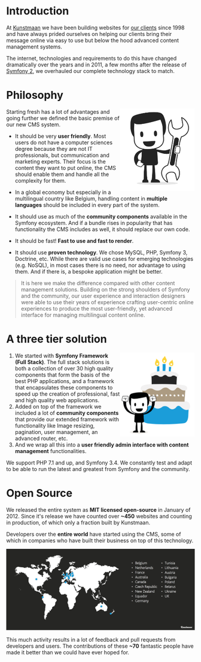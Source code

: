 # Introduction

At [Kunstmaan](https://kunstmaan.be) we have been building websites for [our clients](https://kunstmaan.be/cases) since 1998 and have always prided ourselves on helping our clients bring their message online via easy to use but below the hood advanced content management systems.

The internet, technologies and requirements to do this have changed dramatically over the years and in 2011, a few months after the release of [Symfony 2](http://symfony.com), we overhauled our complete technology stack to match.

# Philosophy

<img align="right"  width="200" alt="Our solution" src="https://raw.githubusercontent.com/kunstmaan/KunstmaanBundlesCMS/master/docs/images/solution.png" />

Starting fresh has a lot of advantages and going further we defined the basic premise of our new CMS system.

* It should be very **user friendly**. Most users do not have a computer sciences degree because they are not IT professionals, but communication and marketing experts. Their focus is the content they want to put online, the CMS should enable them and handle all the complexity for them.

*  In a global economy but especially in a multilingual country like Belgium, handling content in **multiple languages** should be included in every part of the system.

* It should use as much of the **community components** available in the Symfony ecosystem. And if a bundle rises in popularity that has functionality the CMS includes as well, it should replace our own code.

* It should be fast! **Fast to use and fast to render**.

* It should use **proven technology**. We chose MySQL, PHP, Symfony 3, Doctrine, etc. While there are valid use cases for emerging technologies (e.g. NoSQL), in most cases there is no need, nor advantage to using them. And if there is, a bespoke application might be better.

> It is here we make the difference compared with other content management solutions. Building on the strong shoulders of Symfony and the community, our user experience and interaction designers were able to use their years of experience crafting user-centric online experiences to produce the most user-friendly, yet advanced interface for managing multilingual content online.

# A three tier solution

<img align="right"  width="200" alt="A three tier solution" src="https://raw.githubusercontent.com/kunstmaan/KunstmaanBundlesCMS/master/docs/images/threetier.png" />

1. We started with **Symfony Framework (Full Stack)**. The full stack solutions is both a collection of over 30 high quality components that form the basis of the best PHP applications, and a framework that encapsulates these components to speed up the creation of professional, fast and high quality web applications.
2. Added on top of the framework we included a lot of **community components** that provide our extended framework with functionality like Image resizing, pagination, user management, an advanced router, etc.
3. And we wrap all this into a **user friendly admin interface with content management** functionalities.

We support PHP 7.1 and up, and Symfony 3.4. We constantly test and adapt to be able to run the latest and greatest from Symfony and the community.

# Open Source

We released the entire system as **MIT licensed open-source** in January of 2012. Since it's release we have counted over **~450** websites and counting in production, of which only a fraction built by Kunstmaan.

Developers over the **entire world** have started using the CMS, some of which in companies who have built their business on top of this technology.

![Countries where developers use the Kunstmaan CMS](https://raw.githubusercontent.com/kunstmaan/KunstmaanBundlesCMS/master/docs/images/world.png)

This much activity results in a lot of feedback and pull requests from developers and users. The contributions of these **~70** fantastic people have made it better than we could have ever hoped for.
